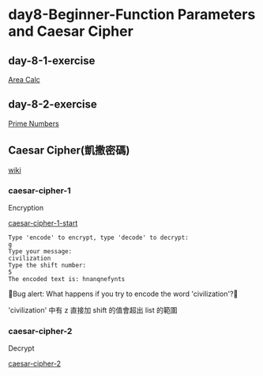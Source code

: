 # day8-Beginner-Function Parameters and Caesar Cipher

## day-8-1-exercise

[Area Calc](https://replit.com/@appbrewery/day-8-start)

## day-8-2-exercise

[Prime Numbers](https://replit.com/@appbrewery/day-8-2-exercise)

## Caesar Cipher(凱撒密碼)

[wiki](https://zh.wikipedia.org/wiki/%E5%87%B1%E6%92%92%E5%AF%86%E7%A2%BC)

### caesar-cipher-1

Encryption

[caesar-cipher-1-start](https://replit.com/@appbrewery/caesar-cipher-1-start)

```
Type 'encode' to encrypt, type 'decode' to decrypt:
g
Type your message:
civilization
Type the shift number:
5
The encoded text is: hnanqnefynts
```

🐛Bug alert: What happens if you try to encode the word 'civilization'?🐛

'civilization' 中有 z 直接加 shift 的值會超出 list 的範圍

### caesar-cipher-2

Decrypt

[caesar-cipher-2](https://replit.com/@appbrewery/caesar-cipher-2-start)

